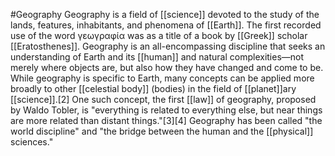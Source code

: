 #Geography 
Geography is a field of [[science]] devoted to the study of the lands, features, inhabitants, and phenomena of [[Earth]]. The first recorded use of the word γεωγραφία was as a title of a book by [[Greek]] scholar [[Eratosthenes]]. Geography is an all-encompassing discipline that seeks an understanding of Earth and its [[human]] and natural complexities—not merely where objects are, but also how they have changed and come to be. While geography is specific to Earth, many concepts can be applied more broadly to other [[celestial body]] (bodies) in the field of [[planet]]ary [[science]].[2] One such concept, the first [[law]] of geography, proposed by Waldo Tobler, is "everything is related to everything else, but near things are more related than distant things."[3][4] Geography has been called "the world discipline" and "the bridge between the human and the [[physical]] sciences."